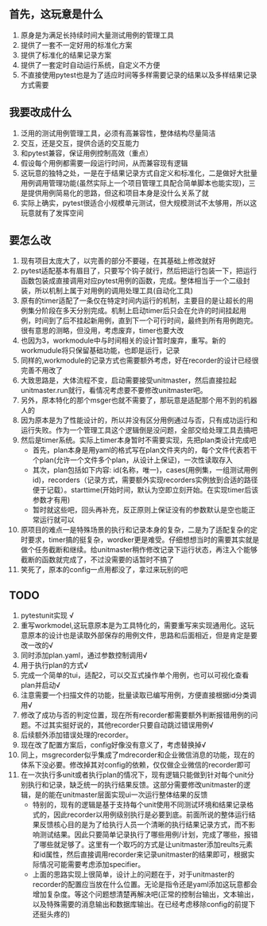 ## 首先，这玩意是什么
1. 原身是为满足长持续时间大量测试用例的管理工具
2. 提供了一套不一定好用的标准化方案
3. 提供了标准化的结果记录方案
4. 提供了一套定时自动运行系统，自定义不方便
5. 不直接使用pytest也是为了适应时间等多样需要记录的结果以及多样结果记录方式需要
## 我要改成什么
1. 泛用的测试用例管理工具，必须有高兼容性，整体结构尽量简洁
2. 交互，还是交互，提供合适的交互能力
3. 和pytest兼容，保证用例控制高效（重点）
4. 假设每个用例都需要一段运行时间，从而兼容现有逻辑
5. 这玩意的独特之处，一是在于结果记录方式自定义和标准化，二是做好大批量用例调用管理功能(虽然实际上一个项目管理工具配合简单脚本也能实现)，三是提供用例简易化的思路，但这和项目本身是没什么关系了就
6. 实际上确实，pytest很适合小规模单元测试，但大规模测试不太够用，所以这玩意就有了发挥空间
## 要怎么改
1. 现有项目太庞大了，以完善的部分不要碰，在其基础上修改就好
2. pytest适配基本有眉目了，只要写个钩子就行，然后把运行包装一下，把运行函数包装成直接调用对应pytest用例的函数，完成。整体相当于一个二级封装，所以机制上属于对用例的调用处理工具(自动化工具)
3. 原有的timer适配了一条仅在特定时间内运行的机制，主要目的是让超长的用例集分阶段在多天分别完成。机制上启动timer后只会在允许的时间挂起用例，时间到了后不挂起新用例，直到下一个可行时间，最终到所有用例跑完。很有意思的测略，但没用，考虑废弃，timer也要大改
4. 也因为3，workmodule中与时间相关的设计暂时废弃，重写。新的workmudule将只保留基础功能，也即是运行，记录
5. 同样的,workmodule的记录方式也需要额外考虑，好在recorder的设计已经很完善不用改了
6. 大致思路是，大体流程不变，启动需要接受unitmaster，然后直接拉起unitmaster.run就行，看情况考虑要不要修改unitmaster吧。
7. 另外，原本特化的那个msger也就不需要了，那玩意是适配那个用不到的机器人的
8. 因为原本是为了性能设计的，所以并没有区分用例通过与否，只有成功运行和运行失败。作为一个管理工具这个逻辑倒是没问题，全部交给处理工具去搞吧
9. 然后是timer系统。实际上timer本身暂时不需要实现，先把plan类设计完成吧
    - 首先，plan本身是用yaml的格式写在plan文件夹内的，每个文件代表若干个plan(允许一个文件多个plan，从设计上保证)，一次性读取存入
    - 其次，plan包括如下内容: id(名称，唯一)，cases(用例集，一组测试用例id)，recorders（记录方式，需要额外实现recorders实例放到合适的路径便于记载）。starttime(开始时间，默认为空即立刻开始。在实现timer后该参数才有用)
    - 暂时就这些吧，回头再补充，反正原则上保证没有的参数默认是空也能正常运行就可以
10. 原项目的难点一是特殊场景的执行和记录本身的复杂，二是为了适配复杂的定时要求，timer搞的挺复杂，wordker更是难受。仔细想想当时的需要其实就是做个任务截断和继续。给unitmaster稍作修改记录下运行状态，再注入个能够截断的函数就完成了，不过没需要的话暂时不搞了
11. 笑死了，原本的config一点用都没了，拿过来玩别的吧
## TODO
1. pytestunit实现 √
2. 重写workmodel,这玩意原本是为工具特化的，需要重写来实现通用化。这玩意原本的设计也是读取外部保存的用例文件，思路和后面相近，但是肯定是要改一改的√
3. 同时添加plan.yaml，通过参数控制调用√
4. 用于执行plan的方式√
5. 完成一个简单的tui，适配2，可以交互式操作单个用例，也可以可视化查看plan并启动√
6. 注意需要一个扫描文件的功能，批量读取已编写用例，方便直接根据id分类调用√
7. 修改了成功与否的判定位置，现在所有recorder都需要额外判断报错用例的问题。不过其实挺好说的，其他recorder只要自动跳过错误用例√
8. 后续额外添加错误处理的recorder。
9. 现在改了配置方案后，config好像没有意义了，考虑替换掉√
10. 同上，msgrecorder似乎集成了mdrecorder和企业微信消息的功能，现在的体系下没必要。修改掉其对config的依赖，仅仅做企业微信的recorder即可
11. 在一次执行多unit或者执行plan的情况下，现有逻辑只能做到针对每个unit分别执行和记录，缺乏统一的执行结果反馈。这部分需要修改unitmaster的逻辑，是的能在unitmaster层面实现ui一次运行整体结果的反馈
    - 特别的，现有的逻辑是基于支持每个unit使用不同测试环境和结果记录格式的，因此recorder以用例级别执行是必要到底。前面所说的整体运行结果反馈核心目的是为了给执行人员一个清晰的执行结果记录方式，而不影响测试结果。因此只要简单记录执行了哪些用例/计划，完成了哪些，报错了哪些就足够了。这里有一个取巧的方式是让unitmaster添加reults元素和id属性，然后直接调用recorder来记录unitmaster的结果即可，根据实际情况可能需要考虑添加specifier。
    - 上面的思路实现上很简单，设计上的问题在于，对于unitmaster的recorder的配置应当放在什么位置。无论是指令还是yaml添加这玩意都会增加复杂度。等这个问题想清楚再解决吧(正常的控制台输出，文本输出，以及特殊需要的消息输出和数据库输出。在已经考虑移除config的前提下还挺头疼的)
